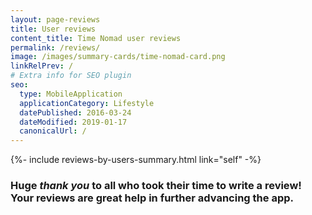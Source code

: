```yaml
---
layout: page-reviews
title: User reviews
content_title: Time Nomad user reviews
permalink: /reviews/
image: /images/summary-cards/time-nomad-card.png
linkRelPrev: /
# Extra info for SEO plugin
seo:
  type: MobileApplication
  applicationCategory: Lifestyle
  datePublished: 2016-03-24
  dateModified: 2019-01-17
  canonicalUrl: /
---
```


{%- include reviews-by-users-summary.html link="self" -%}

### Huge _thank you_ to all who took their time to write a review! Your reviews are great help in further advancing the app.